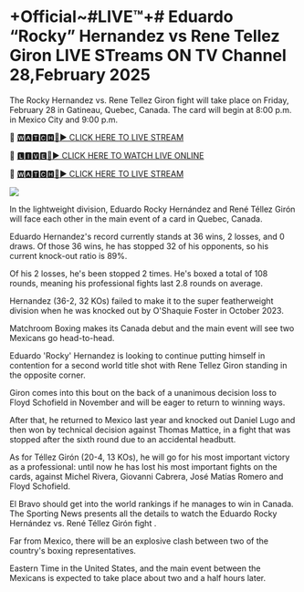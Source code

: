 # +Official~#LIVE™+# Eduardo “Rocky” Hernandez vs Rene Tellez Giron LIVE STreams ON TV Channel 28,February 2025 
The Rocky Hernandez vs. Rene Tellez Giron fight will take place on Friday, February 28 in Gatineau, Quebec, Canada. The card will begin at 8:00 p.m. in Mexico City and 9:00 p.m. 

🔴 [🆆🅰🆃🅲🅷🔴▶️ CLICK HERE TO LIVE STREAM](https://supnw-rufdn-mnw-wam.blogspot.com/)

🔴 [🅻🅸🆅🅴🔴▶️ CLICK HERE TO WATCH LIVE ONLINE](https://supnw-rufdn-mnw-wam.blogspot.com/)

🔴 [🆆🅰🆃🅲🅷🔴▶️ CLICK HERE TO LIVE STREAM](https://supnw-rufdn-mnw-wam.blogspot.com/)

<a href="https://supnw-rufdn-mnw-wam.blogspot.com/"><img src="https://i.ibb.co.com/dwF5dRdX/28cd7b-76a1e82b4c4e436f9965ac3414ee448b-mv2.gif"></a>

In the lightweight division, Eduardo Rocky Hernández and René Téllez Girón will face each other in the main event of a card in Quebec, Canada.

Eduardo Hernandez's record currently stands at 36 wins, 2 losses, and 0 draws. Of those 36 wins, he has stopped 32 of his opponents, so his current knock-out ratio is 89%. 

Of his 2 losses, he's been stopped 2 times. He's boxed a total of 108 rounds, meaning his professional fights last 2.8 rounds on average.

Hernandez (36-2, 32 KOs) failed to make it to the super featherweight division when he was knocked out by O'Shaquie Foster in October 2023. 

Matchroom Boxing makes its Canada debut and the main event will see two Mexicans go head-to-head. 

Eduardo 'Rocky' Hernandez is looking to continue putting himself in contention for a second world title shot with Rene Tellez Giron standing in the opposite corner. 

Giron comes into this bout on the back of a unanimous decision loss to Floyd Schofield in November and will be eager to return to winning ways. 

After that, he returned to Mexico last year and knocked out Daniel Lugo and then won by technical decision against Thomas Mattice, in a fight that was stopped after the sixth round due to an accidental headbutt.

As for Téllez Girón (20-4, 13 KOs), he will go for his most important victory as a professional: until now he has lost his most important fights on the cards, against Michel Rivera, Giovanni Cabrera, José Matías Romero and Floyd Schofield. 

El Bravo should get into the world rankings if he manages to win in Canada.  The Sporting News presents all the details to watch the Eduardo Rocky Hernández vs. René Téllez Girón  fight .

Far from Mexico, there will be an explosive clash between two of the country's boxing representatives. 

Eastern Time in the United States, and the main event between the Mexicans is expected to take place about two and a half hours later.

